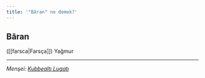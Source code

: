 ```yaml
---
title: '"Bâran" ne demek?'
---
```


## Bâran
([[farsca|Farsça]]) Yağmur

---
*Menşei: [Kubbealtı Lugatı](https://www.lugatim.com/s/Bâran)*